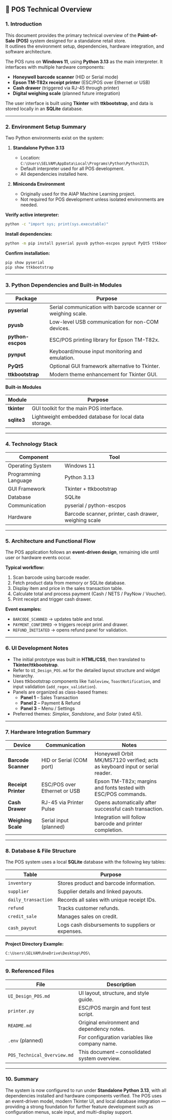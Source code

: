 ## 🧩 POS Technical Overview

### 1. Introduction
This document provides the primary technical overview of the **Point-of-Sale (POS)** system designed for a standalone retail store.  
It outlines the environment setup, dependencies, hardware integration, and software architecture.

The POS runs on **Windows 11**, using **Python 3.13** as the main interpreter. It interfaces with multiple hardware components:
- **Honeywell barcode scanner** (HID or Serial mode)
- **Epson TM-T82x receipt printer** (ESC/POS over Ethernet or USB)
- **Cash drawer** (triggered via RJ-45 through printer)
- **Digital weighing scale** (planned future integration)

The user interface is built using **Tkinter** with **ttkbootstrap**, and data is stored locally in an **SQLite** database.

---

### 2. Environment Setup Summary
Two Python environments exist on the system:

1. **Standalone Python 3.13**  
   - Location: `C:\Users\SELVAM\AppData\Local\Programs\Python\Python313\`  
   - Default interpreter used for all POS development.  
   - All dependencies installed here.

2. **Miniconda Environment**  
   - Originally used for the AIAP Machine Learning project.  
   - Not required for POS development unless isolated environments are needed.

**Verify active interpreter:**
```sh
python -c "import sys; print(sys.executable)"
```

**Install dependencies:**
```sh
python -m pip install pyserial pyusb python-escpos pynput PyQt5 ttkbootstrap
```

**Confirm installation:**
```sh
pip show pyserial
pip show ttkbootstrap
```

---

### 3. Python Dependencies and Built-in Modules

| Package | Purpose |
|----------|----------|
| **pyserial** | Serial communication with barcode scanner or weighing scale. |
| **pyusb** | Low-level USB communication for non-COM devices. |
| **python-escpos** | ESC/POS printing library for Epson TM-T82x. |
| **pynput** | Keyboard/mouse input monitoring and emulation. |
| **PyQt5** | Optional GUI framework alternative to Tkinter. |
| **ttkbootstrap** | Modern theme enhancement for Tkinter GUI. |

**Built-in Modules**

| Module | Purpose |
|----------|----------|
| **tkinter** | GUI toolkit for the main POS interface. |
| **sqlite3** | Lightweight embedded database for local data storage. |

---

### 4. Technology Stack

| Component | Tool |
|------------|------|
| Operating System | Windows 11 |
| Programming Language | Python 3.13 |
| GUI Framework | Tkinter + ttkbootstrap |
| Database | SQLite |
| Communication | pyserial / python-escpos |
| Hardware | Barcode scanner, printer, cash drawer, weighing scale |

---

### 5. Architecture and Functional Flow
The POS application follows an **event-driven design**, remaining idle until user or hardware events occur.

**Typical workflow:**
1. Scan barcode using barcode reader.
2. Fetch product data from memory or SQLite database.
3. Display item and price in the sales transaction table.
4. Calculate total and process payment (Cash / NETS / PayNow / Voucher).
5. Print receipt and trigger cash drawer.

**Event examples:**
- `BARCODE_SCANNED` → updates table and total.
- `PAYMENT_CONFIRMED` → triggers receipt print and drawer.
- `REFUND_INITIATED` → opens refund panel for validation.

---

### 6. UI Development Notes
- The initial prototype was built in **HTML/CSS**, then translated to **Tkinter/ttkbootstrap**.
- Refer to `UI_Design_POS.md` for the detailed layout structure and widget hierarchy.
- Uses ttkbootstrap components like `Tableview`, `ToastNotification`, and input validation (`add_regex_validation`).
- Panels are organized as class-based frames:
  - **Panel 1** – Sales Transaction
  - **Panel 2** – Payment & Refund
  - **Panel 3** – Menu / Settings
- Preferred themes: *Simplex*, *Sandstone*, and *Solar* (rated 4/5).

---

### 7. Hardware Integration Summary

| Device | Communication | Notes |
|---------|----------------|-------|
| **Barcode Scanner** | HID or Serial (COM port) | Honeywell Orbit MK/MS7120 verified; acts as keyboard input or serial reader. |
| **Receipt Printer** | ESC/POS over Ethernet or USB | Epson TM-T82x; margins and fonts tested with ESC/POS commands. |
| **Cash Drawer** | RJ-45 via Printer Pulse | Opens automatically after successful cash transaction. |
| **Weighing Scale** | Serial input (planned) | Integration will follow barcode and printer completion. |

---

### 8. Database & File Structure
The POS system uses a local **SQLite** database with the following key tables:

| Table | Purpose |
|--------|----------|
| `inventory` | Stores product and barcode information. |
| `supplier` | Supplier details and linked payouts. |
| `daily_transaction` | Records all sales with unique receipt IDs. |
| `refund` | Tracks customer refunds. |
| `credit_sale` | Manages sales on credit. |
| `cash_payout` | Logs cash disbursements to suppliers or expenses. |

**Project Directory Example:**
```
C:\Users\SELVAM\OneDrive\Desktop\POS\
```

---

### 9. Referenced Files
| File | Description |
|------|--------------|
| `UI_Design_POS.md` | UI layout, structure, and style guide. |
| `printer.py` | ESC/POS margin and font test script. |
| `README.md` | Original environment and dependency notes. |
| `.env` (planned) | For configuration variables like company name. |
| `POS_Technical_Overview.md` | This document – consolidated system overview. |

---

### 10. Summary
The system is now configured to run under **Standalone Python 3.13**, with all dependencies installed and hardware components verified. The POS uses an event-driven model, modern Tkinter UI, and local database integration — providing a strong foundation for further feature development such as configuration menus, scale input, and multi-display support.